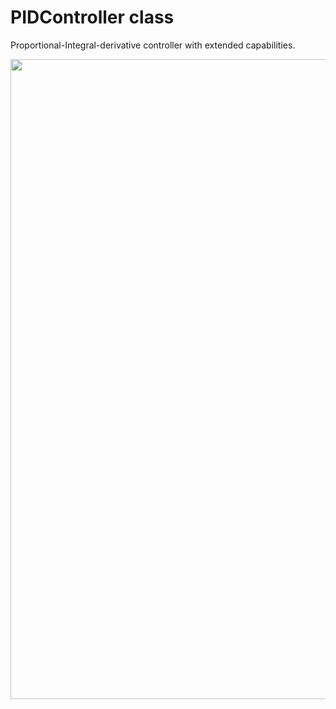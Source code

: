 # PIDController class

Proportional-Integral-derivative controller with extended capabilities.

<p align="center">
<img width="1024px" src="https://user-images.githubusercontent.com/28567623/53423514-c4947800-39e1-11e9-96ec-b9ee15ec6909.png" /></p>

